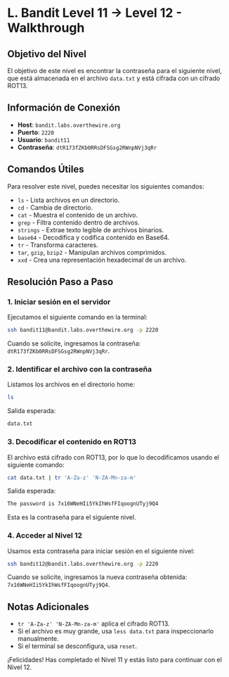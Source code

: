 # L. Bandit Level 11 → Level 12 - Walkthrough

## Objetivo del Nivel

El objetivo de este nivel es encontrar la contraseña para el siguiente nivel, que está almacenada en el archivo `data.txt` y está cifrada con un cifrado ROT13.

## Información de Conexión

- **Host**: `bandit.labs.overthewire.org`
- **Puerto**: `2220`
- **Usuario**: `bandit11`
- **Contraseña**: `dtR173fZKb0RRsDFSGsg2RWnpNVj3qRr`

## Comandos Útiles

Para resolver este nivel, puedes necesitar los siguientes comandos:

- `ls` - Lista archivos en un directorio.
- `cd` - Cambia de directorio.
- `cat` - Muestra el contenido de un archivo.
- `grep` - Filtra contenido dentro de archivos.
- `strings` - Extrae texto legible de archivos binarios.
- `base64` - Decodifica y codifica contenido en Base64.
- `tr` - Transforma caracteres.
- `tar`, `gzip`, `bzip2` - Manipulan archivos comprimidos.
- `xxd` - Crea una representación hexadecimal de un archivo.

## Resolución Paso a Paso

### 1. Iniciar sesión en el servidor

Ejecutamos el siguiente comando en la terminal:

```sh
ssh bandit11@bandit.labs.overthewire.org -p 2220
```

Cuando se solicite, ingresamos la contraseña: `dtR173fZKb0RRsDFSGsg2RWnpNVj3qRr`.

### 2. Identificar el archivo con la contraseña

Listamos los archivos en el directorio home:

```sh
ls
```

Salida esperada:

```sh
data.txt
```

### 3. Decodificar el contenido en ROT13

El archivo está cifrado con ROT13, por lo que lo decodificamos usando el siguiente comando:

```sh
cat data.txt | tr 'A-Za-z' 'N-ZA-Mn-za-m'
```

Salida esperada:

```sh
The password is 7x16WNeHIi5YkIhWsfFIqoognUTyj9Q4
```

Esta es la contraseña para el siguiente nivel.

### 4. Acceder al Nivel 12

Usamos esta contraseña para iniciar sesión en el siguiente nivel:

```sh
ssh bandit12@bandit.labs.overthewire.org -p 2220
```

Cuando se solicite, ingresamos la nueva contraseña obtenida: `7x16WNeHIi5YkIhWsfFIqoognUTyj9Q4`.

## Notas Adicionales

- `tr 'A-Za-z' 'N-ZA-Mn-za-m'` aplica el cifrado ROT13.
- Si el archivo es muy grande, usa `less data.txt` para inspeccionarlo manualmente.
- Si el terminal se desconfigura, usa `reset`.

¡Felicidades! Has completado el Nivel 11 y estás listo para continuar con el Nivel 12.

